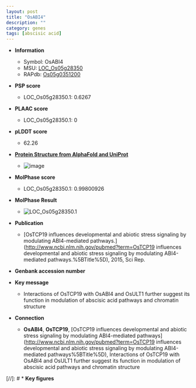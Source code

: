 ```yaml
---
layout: post
title: "OsABI4"
description: ""
category: genes
tags: [abscisic acid]
---
```


* **Information**  
    + Symbol: OsABI4  
    + MSU: [LOC_Os05g28350](http://rice.plantbiology.msu.edu/cgi-bin/ORF_infopage.cgi?orf=LOC_Os05g28350)  
    + RAPdb: [Os05g0351200](http://rapdb.dna.affrc.go.jp/viewer/gbrowse_details/irgsp1?name=Os05g0351200)  

* **PSP score**  
    + LOC_Os05g28350.1: 0.6267 

* **PLAAC score**  
    + LOC_Os05g28350.1: 0 

* **pLDDT score**
    + 62.26

* **[Protein Structure from AlphaFold and UniProt](https://www.uniprot.org/uniprotkb/C7J2Z1/entry#structure)**
    + ![image](https://ricepsp.github.io/images/C/AF-C7J2Z1-F1.png)

* **MolPhase score**
    + LOC_Os05g28350.1: 0.99800926

* **MolPhase Result**
    + ![LOC_Os05g28350.1](https://304243504.github.io/Pictures/LOC_Os05g/LOC_Os05g28350.1.png)

* **Publication**  
    + [OsTCP19 influences developmental and abiotic stress signaling by modulating ABI4-mediated pathways.](http://www.ncbi.nlm.nih.gov/pubmed?term=OsTCP19 influences developmental and abiotic stress signaling by modulating ABI4-mediated pathways.%5BTitle%5D), 2015, Sci Rep.

* **Genbank accession number**  

* **Key message**  
    + Interactions of OsTCP19 with OsABI4 and OsULT1 further suggest its function in modulation of abscisic acid pathways and chromatin structure

* **Connection**  
    + __OsABI4__, __OsTCP19__, [OsTCP19 influences developmental and abiotic stress signaling by modulating ABI4-mediated pathways](http://www.ncbi.nlm.nih.gov/pubmed?term=OsTCP19 influences developmental and abiotic stress signaling by modulating ABI4-mediated pathways%5BTitle%5D), Interactions of OsTCP19 with OsABI4 and OsULT1 further suggest its function in modulation of abscisic acid pathways and chromatin structure

[//]: # * **Key figures**  


